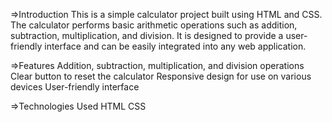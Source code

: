 =>Introduction
This is a simple calculator project built using HTML and CSS. The calculator performs basic arithmetic operations such as addition, subtraction, multiplication, and division. It is designed to provide a user-friendly interface and can be easily integrated into any web application.

=>Features
Addition, subtraction, multiplication, and division operations
Clear button to reset the calculator
Responsive design for use on various devices
User-friendly interface

=>Technologies Used
HTML
CSS
